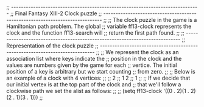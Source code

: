 ;; -----------------------------------------------------------------------------
;; Final Fantasy XIII-2 Clock puzzle
;; -----------------------------------------------------------------------------
;;
;; The clock puzzle in the game is a Hamiltonian path problem. The global
;; variable ff13-clock represents the clock and the function ff13-search will
;; return the first path found.
;;
;; ----------------------------------------------------------------------------
;; Representation of the clock puzzle
;; ----------------------------------------------------------------------------
;;
;; We represent the clock as an association list where keys indicate the
;; position in the clock and the values are numbers given by the game for each
;; vertice. The initial position of a key is arbitrary but we start counting
;; from zero.
;;
;; Below is an example of a clock with 4 vertices:
;;
;;     2
;;   1   2
;;     1
;;
;; If we decide that our initial vertex is at the top part of the clock and
;; that we'll follow a clockwise path we set the alist as follows:
;;
;; (setq ff13-clock '((0 . 2)(1 . 2)(2 . 1)(3 . 1)))
;;